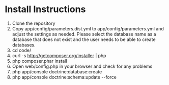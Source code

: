 # Install Instructions

1. Clone the repository
2. Copy app/config/parameters.dist.yml to app/config/parameters.yml and adjust the settings as needed. 
Please select the database name as a database that does not exist and the user needs to be able to create databases.
3. cd code/
4. curl -s http://getcomposer.org/installer | php
5. php composer.phar install
6. Open web/config.php in your browser and check for any problems
7. php app/console doctrine:database:create
8. php app/console doctrine:schema:update --force
